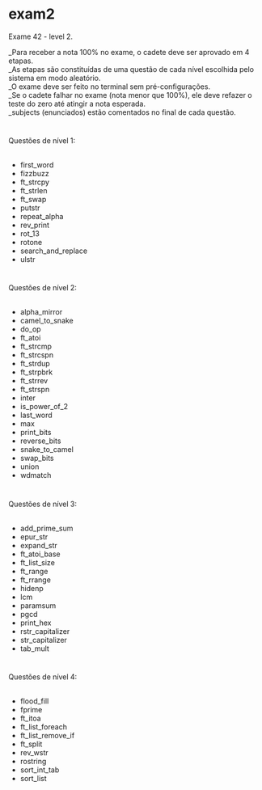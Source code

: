 # exam2
Exame 42 - level 2.

_Para receber a nota 100% no exame, o cadete deve ser aprovado em 4 etapas.<br>
_As etapas são constituídas de uma questão de cada nível escolhida pelo sistema em modo aleatório.<br>
_O exame deve ser feito no terminal sem pré-configurações.<br>
_Se o cadete falhar no exame (nota menor que 100%), ele deve refazer o teste do zero até atingir a nota esperada.<br>
_subjects (enunciados) estão comentados no final de cada questão.

#

</h3>Questões de nível 1:</h3><br>

<br>

- first_word<br>
- fizzbuzz<br>
- ft_strcpy<br>
- ft_strlen<br>
- ft_swap<br>
- putstr<br>
- repeat_alpha<br>
- rev_print<br>
- rot_13<br>
- rotone<br>
- search_and_replace<br>
- ulstr<br>

#

</h3>Questões de nível 2:</h3><br>

<br>

- alpha_mirror
- camel_to_snake
- do_op
- ft_atoi
- ft_strcmp
- ft_strcspn
- ft_strdup
- ft_strpbrk
- ft_strrev
- ft_strspn
- inter
- is_power_of_2
- last_word
- max
- print_bits
- reverse_bits
- snake_to_camel
- swap_bits
- union
- wdmatch 

#

</h3>Questões de nível 3:</h3><br>

<br>

- add_prime_sum
- epur_str
- expand_str
- ft_atoi_base
- ft_list_size
- ft_range
- ft_rrange
- hidenp
- lcm
- paramsum
- pgcd
- print_hex
- rstr_capitalizer
- str_capitalizer
- tab_mult

#

</h3>Questões de nível 4:</h3><br>

<br>

- flood_fill
- fprime
- ft_itoa
- ft_list_foreach
- ft_list_remove_if
- ft_split
- rev_wstr
- rostring
- sort_int_tab
- sort_list
